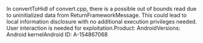 In convertToHidl of convert.cpp, there is a possible out of bounds read due to uninitialized data from ReturnFrameworkMessage. This could lead to local information disclosure with no additional execution privileges needed. User interaction is needed for exploitation.Product: AndroidVersions: Android kernelAndroid ID: A-154867068